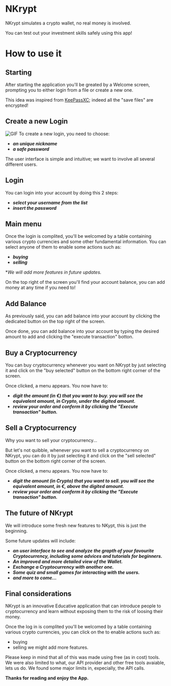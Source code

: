 # NKrypt

NKrypt simulates a crypto wallet, no real money is involved.

You can test out your investment skills safely using this app!

# How to use it

## Starting
After starting the application you'll be greated by a Welcome screen, prompting you to either login from a file or create a new one. 

This idea was inspired from [KeePassXC](https://keepassxc.org/); indeed all the "save files" are encrypted!

## Create a new Login
![GIF](https://raw.githubusercontent.com/colozzacristian/NCrypt/main/image00003.gif)
To create a new login, you need to choose:
- ***an unique nickname***
- ***a safe password***

The user interface is simple and intuitive; we want to involve all several different users.

## Login
You can login into your account by doing this 2 steps:
- ***select your username from the list***
- ***insert the password***

## Main menu
Once the login is complited, you'll be welcomed by a table containing various crypto currencies and some other fundamental information.
You can select anyone of them to enable some actions such as:
- ***buying***
- ***selling***

**We will add more features in future updates.*

On the top right of the screen you'll find your account balance, you can add money at any time if you need to!

## Add Balance
As previously said, you can add balance into your account by clicking the dedicated button on the top right of the screen.

Once done, you can add balance into your account by typing the desired amount to add and clicking the "execute transaction" botton.

## Buy a Cryptocurrency
You can buy cryptocurrency whenever you want on NKrypt by just selecting it and click on the "buy selected" button on the bottom right corner of the screen.

Once clicked, a menu appears.
You now have to:
- ***digit the amount (in €) that you want to buy.
you will see the equivalent amount, in Crypto, under the digited amount.***  
- ***review your order and conferm it by clicking the "Execute transaction" button.***


## Sell a Cryptocurrency
Why you want to sell your cryptocurrency...

But let's not quibble, whenever you want to sell a cryptocurrency on NKrypt, you can do it by just selecting it and click on the "sell selected" button on the bottom right corner of the screen.

Once clicked, a menu appears.
You now have to:
- ***digit the amount (in Crypto) that you want to sell.
you will see the equivalent amount, in €, above the digited amount.***  
- ***review your order and conferm it by clicking the "Execute transaction" button.***

## The future of NKrypt

We will introduce some fresh new features to NKypt, this is just the beginning.

Some future updates will include:
- ***an user interface to see and analyze the grapth of your favourite Cryptocurrency, including some advices and tutorials for beginners.***
- ***An improved and more detailed view of the Wallet.***
- ***Exchange a Cryptocurrency with another one.***
- ***Some quiz and small games for interacting with the users.***
- ***and more to come...*** 

## Final considerations
NKrypt is an innovative Educative application that can introduce people to cryptocurrency and learn without exposing them to the risk of loosing their money. 

Once the log in is complited you'll be welcomed by a table containing various crypto currencies, you can click on the to enable actions such as:
- buying
- selling
we might add more features.


Please keep in mind that all of this was made using free (as in cost) tools.
We were also limited to what, our API provider and other free tools avaiable, lets us do.
We found some major limits in, expecially, the API calls.

**Thanks for reading and enjoy the App.**
